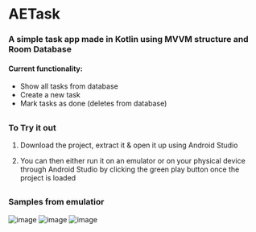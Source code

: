 # AETask
### A simple task app made in Kotlin using MVVM structure and Room Database
#### Current functionality: 
- Show all tasks from database
- Create a new task
- Mark tasks as done (deletes from database)
##
### To Try it out
1. Download the project, extract it & open it up using Android Studio
   
2. You can then either run it on an emulator or on your physical device through Android Studio by clicking the green play button once the project is loaded
##

### Samples from emulatior
![image](https://github.com/user-attachments/assets/f0bbfcf9-782e-4be0-ae44-401045c375f9)
![image](https://github.com/user-attachments/assets/80c61b5e-1a43-4090-8f93-c4abf976ed11)
![image](https://github.com/user-attachments/assets/2ba78a56-d181-4ecb-b2ea-a566b0b710ae)







